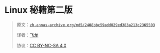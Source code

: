 # Linux 秘籍第二版

> 原文：[`zh.annas-archive.org/md5/2408bbc59add029ed383a213c2365503`](https://zh.annas-archive.org/md5/2408bbc59add029ed383a213c2365503)
> 
> 译者：[飞龙](https://github.com/wizardforcel)
> 
> 协议：[CC BY-NC-SA 4.0](http://creativecommons.org/licenses/by-nc-sa/4.0/)